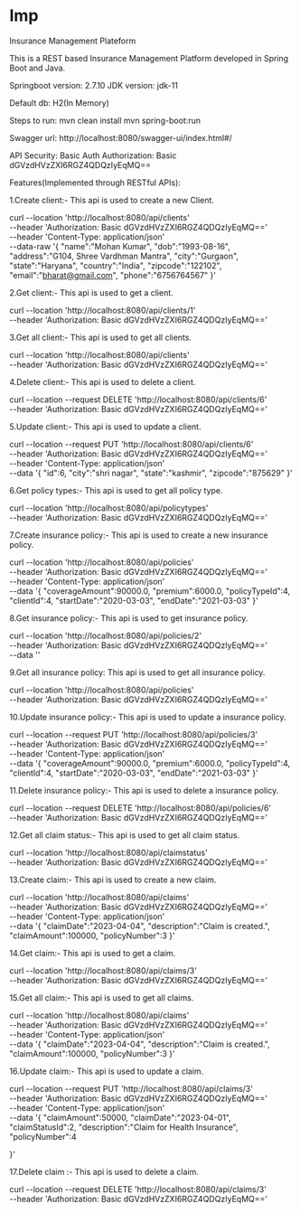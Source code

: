 # Imp
Insurance Management Plateform


This is a REST based Insurance Management Platform developed in Spring Boot and Java.

Springboot version: 2.7.10
JDK version: jdk-11

Default db: H2(In Memory)

Steps to run:
mvn clean install
mvn spring-boot:run

Swagger url:
http://localhost:8080/swagger-ui/index.html#/

API Security: Basic Auth
Authorization: Basic dGVzdHVzZXI6RGZ4QDQzIyEqMQ==


Features(Implemented through RESTful APIs):


1.Create client:-
This api is used to create a new Client.


curl --location 'http://localhost:8080/api/clients' \
--header 'Authorization: Basic dGVzdHVzZXI6RGZ4QDQzIyEqMQ==' \
--header 'Content-Type: application/json' \
--data-raw '{
    "name":"Mohan Kumar",
    "dob":"1993-08-16",
    "address":"G104, Shree Vardhman Mantra",
    "city":"Gurgaon",
    "state":"Haryana",
    "country":"India",
    "zipcode":"122102",
    "email":"bharat@gmail.com",
    "phone":"6756764567"
}'


2.Get client:-
This api is used to get a client.


curl --location 'http://localhost:8080/api/clients/1' \
--header 'Authorization: Basic dGVzdHVzZXI6RGZ4QDQzIyEqMQ=='


3.Get all client:-
This api is used to get all clients.


curl --location 'http://localhost:8080/api/clients' \
--header 'Authorization: Basic dGVzdHVzZXI6RGZ4QDQzIyEqMQ=='


4.Delete client:-
This api is used to delete a client.


curl --location --request DELETE 'http://localhost:8080/api/clients/6' \
--header 'Authorization: Basic dGVzdHVzZXI6RGZ4QDQzIyEqMQ=='


5.Update client:-
This api is used to update a client.


curl --location --request PUT 'http://localhost:8080/api/clients/6' \
--header 'Authorization: Basic dGVzdHVzZXI6RGZ4QDQzIyEqMQ==' \
--header 'Content-Type: application/json' \
--data '{
    "id":6,
    "city":"shri nagar",
    "state":"kashmir",
    "zipcode":"875629"
}'


6.Get policy types:-
This api is used to get all policy type.


curl --location 'http://localhost:8080/api/policytypes' \
--header 'Authorization: Basic dGVzdHVzZXI6RGZ4QDQzIyEqMQ=='


7.Create insurance policy:-
This api is used to create a new insurance policy.


curl --location 'http://localhost:8080/api/policies' \
--header 'Authorization: Basic dGVzdHVzZXI6RGZ4QDQzIyEqMQ==' \
--header 'Content-Type: application/json' \
--data '{
    "coverageAmount":90000.0,
    "premium":6000.0,
    "policyTypeId":4,
    "clientId":4,
    "startDate":"2020-03-03",
    "endDate":"2021-03-03"
}'


8.Get insurance policy:-
This api is used to get insurance policy.


curl --location 'http://localhost:8080/api/policies/2' \
--header 'Authorization: Basic dGVzdHVzZXI6RGZ4QDQzIyEqMQ==' \
--data ''


9.Get all insurance policy:
This api is used to get all insurance policy.


curl --location 'http://localhost:8080/api/policies' \
--header 'Authorization: Basic dGVzdHVzZXI6RGZ4QDQzIyEqMQ=='


10.Update insurance policy:-
This api is used to update a insurance policy.


curl --location --request PUT 'http://localhost:8080/api/policies/3' \
--header 'Authorization: Basic dGVzdHVzZXI6RGZ4QDQzIyEqMQ==' \
--header 'Content-Type: application/json' \
--data '{
    "coverageAmount":90000.0,
    "premium":6000.0,
    "policyTypeId":4,
    "clientId":4,
    "startDate":"2020-03-03",
    "endDate":"2021-03-03"
}'


11.Delete insurance policy:-
This api is used to delete a insurance policy.


curl --location --request DELETE 'http://localhost:8080/api/policies/6' \
--header 'Authorization: Basic dGVzdHVzZXI6RGZ4QDQzIyEqMQ=='


12.Get all claim status:-
This api is used to get all claim status.


curl --location 'http://localhost:8080/api/claimstatus' \
--header 'Authorization: Basic dGVzdHVzZXI6RGZ4QDQzIyEqMQ=='


13.Create claim:-
This api is used to create a new claim.


curl --location 'http://localhost:8080/api/claims' \
--header 'Authorization: Basic dGVzdHVzZXI6RGZ4QDQzIyEqMQ==' \
--header 'Content-Type: application/json' \
--data '{
    "claimDate":"2023-04-04",
    "description":"Claim is created.",
    "claimAmount":100000,
    "policyNumber":3
}'


14.Get claim:-
This api is used to get a claim.


curl --location 'http://localhost:8080/api/claims/3' \
--header 'Authorization: Basic dGVzdHVzZXI6RGZ4QDQzIyEqMQ=='


15.Get all claim:-
This api is used to get all claims.


curl --location 'http://localhost:8080/api/claims' \
--header 'Authorization: Basic dGVzdHVzZXI6RGZ4QDQzIyEqMQ==' \
--header 'Content-Type: application/json' \
--data '{
    "claimDate":"2023-04-04",
    "description":"Claim is created.",
    "claimAmount":100000,
    "policyNumber":3
}'


16.Update claim:-
This api is used to update a claim.


curl --location --request PUT 'http://localhost:8080/api/claims/3' \
--header 'Authorization: Basic dGVzdHVzZXI6RGZ4QDQzIyEqMQ==' \
--header 'Content-Type: application/json' \
--data '{
    "claimAmount":50000,
    "claimDate":"2023-04-01",
    "claimStatusId":2,
    "description":"Claim for Health Insurance",
    "policyNumber":4

}'


17.Delete claim :-
This api is used to delete a claim.


curl --location --request DELETE 'http://localhost:8080/api/claims/3' \
--header 'Authorization: Basic dGVzdHVzZXI6RGZ4QDQzIyEqMQ=='
